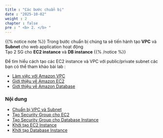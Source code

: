 ```yaml
---
title : "Các bước chuẩn bị"
date : "2025-10-02"
weight : 2 
chapter : false
pre : " <b> 2. </b> "
---
```


{{% notice note %}}
Trong bước chuẩn bị chúng ta sẽ tiến hành tạo **VPC** và **Subnet** cho web application hoạt động  
Tạo 2 SG cho **EC2 instance** và **DB instance**
{{% /notice %}}

Để tìm hiểu cách tạo các EC2 instance và VPC với public/private subnet các bạn có thể tham khảo bài lab :
  - [Làm việc với Amazon VPC](https://000003.awsstudygroup.com/vi/)
  - [Giới thiệu về Amazon EC2](https://000004.awsstudygroup.com/vi/)
  - [Giới thiệu về Amazon Database](https://000005.awsstudygroup.com/vi/)



### Nội dung
  - [Chuẩn bị VPC và Subnet](2.1-createvpcandsubnet/)
  - [Tạo Security Group cho EC2](2.2-createsecuritygroupec2/)
  - [Tạo Security Group cho Database Instance](2.3-createsecuritygroupdb/)
  - [Khởi tạo EC2 Instance](2.4-createec2/)
  - [Khởi tạo Database Instance](2.5-createdb/)